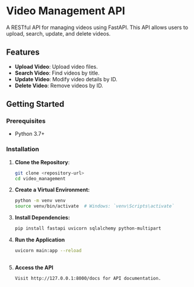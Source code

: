 # Video Management API

A RESTful API for managing videos using FastAPI. This API allows users to upload, search, update, and delete videos.

## Features

- **Upload Video**: Upload video files.
- **Search Video**: Find videos by title.
- **Update Video**: Modify video details by ID.
- **Delete Video**: Remove videos by ID.

## Getting Started

### Prerequisites

- Python 3.7+

### Installation

1. **Clone the Repository**:
   ```bash
   git clone <repository-url>
   cd video_management
   
2. **Create a Virtual Environment:**
    ```bash
    python -m venv venv
    source venv/bin/activate  # Windows: `venv\Scripts\activate`

3. **Install Dependencies:**
    ```bash
    pip install fastapi uvicorn sqlalchemy python-multipart
    
4. **Run the Application**
    ```bash
    uvicorn main:app --reload
      
5. **Access the API**
    ```bash
    Visit http://127.0.0.1:8000/docs for API documentation.
